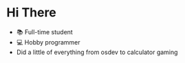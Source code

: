 # Hi There

- 📚 Full-time student
- 💻 Hobby programmer 
- Did a little of everything from osdev to calculator gaming 
